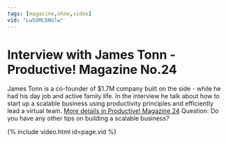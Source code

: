 ```yaml
---
tags: [magazine,show,video]
vid: "Lw5GMCbNGlw"
---
```


# Interview with James Tonn - Productive! Magazine No.24

James Tonn is a co-founder of $1.7M company built on the side - while he had his day job and active family life. In the interview he talk about how to start up a scalable business using productivity principles and efficiently lead a virtual team. [More details in Productive! Magazine 24](http://ProductiveMag.com/24) Question: Do you have any other tips on building a scalable business?

{% include video.html id=page.vid %}

<!--More-->



[n]: https://michael.gratis/nozbe
